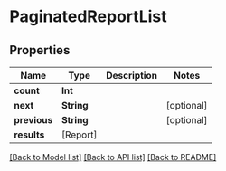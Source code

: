 # PaginatedReportList

## Properties
Name | Type | Description | Notes
------------ | ------------- | ------------- | -------------
**count** | **Int** |  | 
**next** | **String** |  | [optional] 
**previous** | **String** |  | [optional] 
**results** | [Report] |  | 

[[Back to Model list]](../README.md#documentation-for-models) [[Back to API list]](../README.md#documentation-for-api-endpoints) [[Back to README]](../README.md)


